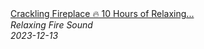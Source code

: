 <!--2024-01-14 01:04:00-->
<div class="yb">
  <a class="nodecor" href="/index.html?relaks/crackling_fireplace_10_hours_of_relaxing_christmas_fireside_no_music">
    <img class="preview" data-videoid="x96Kusfj7to" src="https://i.ytimg.com/vi/x96Kusfj7to/hqdefault.jpg" align="middle" alt="">
  </a>
  <div class="inlbl text">
    <a class="nodecor" href="/index.html?relaks/crackling_fireplace_10_hours_of_relaxing_christmas_fireside_no_music">Crackling Fireplace 🔥 10 Hours of Relaxing...</a><br>
    <i class="smaller2">Relaxing Fire Sound</i><br>
    <i class="smaller3">2023-12-13</i>
  </div>
</div>
